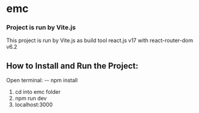 # emc

### Project is run by Vite.js

This project is run by Vite.js as build tool 
react.js v17 with react-router-dom v6.2


## How to Install and Run the Project:
Open terminal:
-- npm install
1. cd into emc folder
2. npm run dev
3. localhost:3000


